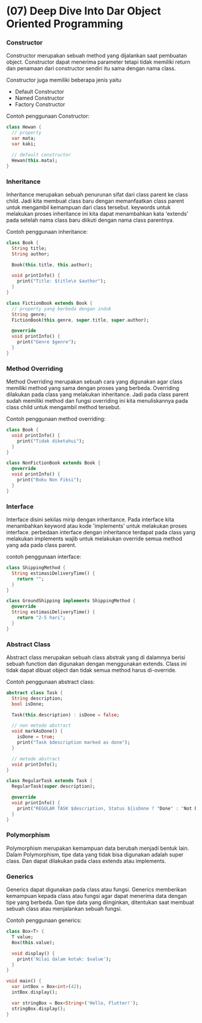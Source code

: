 # (07) Deep Dive Into Dar Object Oriented Programming

### **Constructor**
Constructor merupakan sebuah method yang dijalankan saat pembuatan object. Constructor dapat menerima parameter tetapi tidak memiliki return dan penamaan dari constructor sendiri itu sama dengan nama class. 

Constructor juga memiliki beberapa jenis yaitu 
- Default Constructor
- Named Constructor
- Factory Constructor

Contoh penggunaan Constructor:
```dart
class Hewan {
  // property
  var mata;
  var kaki;

  // default constructor
  Hewan(this.mata);
}
```

### **Inheritance**
Inheritance merupakan sebuah penurunan sifat dari class parent ke class child. Jadi kita membuat class baru dengan memanfaatkan class parent untuk mengambil kemampuan dari class tersebut. keywords untuk melakukan proses inheritance ini kita dapat menambahkan kata 'extends' pada setelah nama class baru diikuti dengan nama class parentnya.

Contoh penggunaan inheritance:
```dart
class Book {
  String title;
  String author;

  Book(this.title, this.author);

  void printInfo() {
    print("Title: $title\n $author");
  }
}

class FictionBook extends Book {
  // property yang berbeda dengan induk
  String genre;
  FictionBook(this.genre, super.title, super.author);

  @override
  void printInfo() {
    print("Genre $genre");
  }
}
```

### **Method Overriding**
Method Overriding merupakan sebuah cara yang digunakan agar class memiliki method yang sama dengan proses yang berbeda. Overriding dilakukan pada class yang melakukan inheritance. Jadi pada class parent sudah memiliki method dan fungsi overriding ini kita menuliskannya pada class child untuk mengambil method tersebut.

Contoh penggunaan method overriding:
```dart
class Book {
  void printInfo() {
    print("Tidak diketahui");
  }
}

class NonFictionBook extends Book {
  @override
  void printInfo() {
    print("Buku Non Fiksi");
  }
}
```

### **Interface**
Interface disini sekilas mirip dengan inheritance. Pada interface kita menambahkan keyword atau kode 'implements' untuk melakukan proses interface. perbedaan interface dengan inheritance terdapat pada class yang melakukan implements wajib untuk melakukan override semua method yang ada pada class parent.

contoh penggunaan interface:
```dart
class ShippingMethod {
  String estimasiDeliveryTime() {
    return "";
  }
}

class GroundShipping implements ShippingMethod {
  @override
  String estimasiDeliveryTime() {
    return "2-5 hari";
  }
}
```

### **Abstract Class**
Abstract class merupakan sebuah class abstrak yang di dalamnya berisi sebuah function dan digunakan dengan menggunakan extends. Class ini tidak dapat dibuat object dan tidak semua method harus di-override.

Contoh penggunaan abstract class:
```dart
abstract class Task {
  String description;
  bool isDone;

  Task(this.description) : isDone = false;

  // non metode abstract
  void markAsDone() {
    isDone = true;
    print("Task $description marked as done");
  }

  // metode abstract
  void printInfo();
}

class RegularTask extends Task {
  RegularTask(super.description);

  @override
  void printInfo() {
    print("REGULAR TASK $description, Status ${isDone ? "Done" : "Not Done"}");
  }
}
```

### **Polymorphism**
Polymorphism merupakan kemampuan data berubah menjadi bentuk lain. Dalam Polymorphism, tipe data yang tidak bisa digunakan adalah super class. Dan dapat dilakukan pada class extends atau implements.

### **Generics**
Generics dapat digunakan pada class atau fungsi. Generics memberikan kemampuan kepada class atau fungsi agar dapat menerima data dengan tipe yang berbeda. Dan tipe data yang diinginkan, ditentukan saat membuat sebuah class atau menjalankan sebuah fungsi.

Contoh penggunaan generics:
```dart
class Box<T> {
  T value;
  Box(this.value);

  void display() {
    print('Nilai dalam kotak: $value');
  }
}

void main() {
  var intBox = Box<int>(42);
  intBox.display();

  var stringBox = Box<String>('Hello, Flutter!');
  stringBox.display();
}
```

